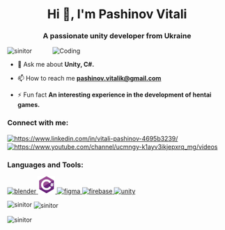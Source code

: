 <h1 align="center">Hi 👋, I'm Pashinov Vitali</h1>
<h3 align="center">A passionate unity developer from Ukraine</h3>
 
<img align="right" alt = "Coding" width="400" src="https://cdn.dribbble.com/users/1162077/screenshots/3895488/writer.gif">

<p align="left"> <img src="https://komarev.com/ghpvc/?username=sinitor&label=Profile%20views&color=0e75b6&style=flat" alt="sinitor" /> </p>

- 💬 Ask me about **Unity, C#.**

- 📫 How to reach me **pashinov.vitalik@gmail.com**

- ⚡ Fun fact **An interesting experience in the development of hentai games.**

<h3 align="left">Connect with me:</h3>
<p align="left">
<a href="https://linkedin.com/in/https://www.linkedin.com/in/vitali-pashinov-4695b3239/" target="blank"><img align="center" src="https://raw.githubusercontent.com/rahuldkjain/github-profile-readme-generator/master/src/images/icons/Social/linked-in-alt.svg" alt="https://www.linkedin.com/in/vitali-pashinov-4695b3239/" height="30" width="40" /></a>
<a href="https://www.youtube.com/c/https://www.youtube.com/channel/ucmngy-k1ayv3ikjepxrq_mg/videos" target="blank"><img align="center" src="https://raw.githubusercontent.com/rahuldkjain/github-profile-readme-generator/master/src/images/icons/Social/youtube.svg" alt="https://www.youtube.com/channel/ucmngy-k1ayv3ikjepxrq_mg/videos" height="30" width="40" /></a>
</p>

<h3 align="left">Languages and Tools:</h3>
<p align="left"> <a href="https://www.blender.org/" target="_blank" rel="noreferrer"> <img src="https://download.blender.org/branding/community/blender_community_badge_white.svg" alt="blender" width="40" height="40"/> </a> <a href="https://www.w3schools.com/cs/" target="_blank" rel="noreferrer"> <img src="https://raw.githubusercontent.com/devicons/devicon/master/icons/csharp/csharp-original.svg" alt="csharp" width="40" height="40"/> </a> <a href="https://www.figma.com/" target="_blank" rel="noreferrer"> <img src="https://www.vectorlogo.zone/logos/figma/figma-icon.svg" alt="figma" width="40" height="40"/> </a> <a href="https://firebase.google.com/" target="_blank" rel="noreferrer"> <img src="https://www.vectorlogo.zone/logos/firebase/firebase-icon.svg" alt="firebase" width="40" height="40"/> </a> <a href="https://unity.com/" target="_blank" rel="noreferrer"> <img src="https://www.vectorlogo.zone/logos/unity3d/unity3d-icon.svg" alt="unity" width="40" height="40"/> </a> </p>

<p><img align="left" src="https://github-readme-stats.vercel.app/api/top-langs?username=sinitor&show_icons=true&locale=en&layout=compact" alt="sinitor" /></p> 


<p>&nbsp;<img align="center" src="https://github-readme-stats.vercel.app/api?username=sinitor&show_icons=true&locale=en" alt="sinitor" /></p>

<p><img align="center" src="https://github-readme-streak-stats.herokuapp.com/?user=sinitor&" alt="sinitor" /></p>
 
